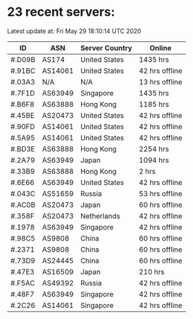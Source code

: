 # 23 recent servers:

Latest update at: Fri May 29 18:10:14 UTC 2020

| ID | ASN | Server Country | Online |
| -- | --- | -------------- | ------ |
| #.D09B | AS174 | United States | 1435 hrs |
| #.91BC | AS14061 | United States | 42 hrs offline |
| #.03A3 | N/A | N/A | 13 hrs offline |
| #.7F1D | AS63949 | Singapore | 1435 hrs |
| #.B6F8 | AS63888 | Hong Kong | 1185 hrs |
| #.45BE | AS20473 | United States | 42 hrs offline |
| #.90FD | AS14061 | United States | 42 hrs offline |
| #.5A95 | AS14061 | United States | 42 hrs offline |
| #.BD3E | AS63888 | Hong Kong | 2254 hrs |
| #.2A79 | AS63949 | Japan | 1094 hrs |
| #.33B9 | AS63888 | Hong Kong | 2 hrs |
| #.6E66 | AS63949 | United States | 42 hrs offline |
| #.043C | AS51659 | Russia | 53 hrs offline |
| #.AC0B | AS20473 | Japan | 60 hrs offline |
| #.358F | AS20473 | Netherlands | 42 hrs offline |
| #.1978 | AS63949 | Singapore | 42 hrs offline |
| #.98C5 | AS9808 | China | 60 hrs offline |
| #.2371 | AS9808 | China | 60 hrs offline |
| #.73D9 | AS24445 | China | 60 hrs offline |
| #.47E3 | AS16509 | Japan | 210 hrs |
| #.F5AC | AS49392 | Russia | 42 hrs offline |
| #.48F7 | AS63949 | Singapore | 42 hrs offline |
| #.2C26 | AS14061 | Singapore | 42 hrs offline |

